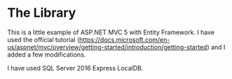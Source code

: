 # The Library

This is a little example of ASP.NET MVC 5 with Entity Framework.
I have used the official tutorial (https://docs.microsoft.com/en-us/aspnet/mvc/overview/getting-started/introduction/getting-started) and I added a few modifications.

I have used SQL Server 2016 Express LocalDB.
